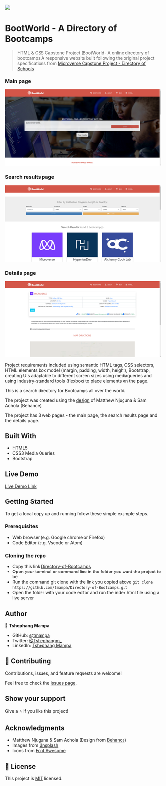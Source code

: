 ![](https://img.shields.io/badge/Microverse-blueviolet)

# BootWorld - A Directory of Bootcamps

> HTML & CSS Capstone Project (BootWorld- A online directory of bootcamps
A responsive website built following the original project specifications from [Microverse Capstone Project - Directory of Schools](https://www.notion.so/HTML-CSS-capstone-project-Directory-of-Schools-eea352bfaf3e4a83b2917df1f9a4e140)

### Main page
![screenshot](assets/main-page.png)

### Search results page
![screenshot](assets/search-results.png)

### Details page
![screenshot](assets/details.png)

Project requirements included using semantic HTML tags, CSS selectors, HTML elements box model (margin, padding, width, height), Bootstrap, creating UIs adaptable to different screen sizes using mediaqueries and using industry-standard tools (flexbox) to place elements on the page.

This is a search directory for Bootcamps all over the world.

The project was created using the [design](https://www.behance.net/gallery/25563385/PatashuleKE) of Matthew Njuguna & Sam Achola (Behance).

The project has 3 web pages - the main page, the search results page and the details page.

## Built With

- HTML5
- CSS3 Media Queries
- Bootstrap

## Live Demo

[Live Demo Link](https://bootworld20.netlify.app/)


## Getting Started

To get a local copy up and running follow these simple example steps.

### Prerequisites

- Web browser (e.g. Google chrome or Firefox)
- Code Editor (e.g. Vscode or Atom)

### Cloning the repo

- Copy this link [Directory-of-Bootcamps](https://github.com/tmampa/Directory-of-Bootcamps)
- Open your terminal or command line in the folder you want the project to be
- Run the command git clone with the link you copied above `git clone https://github.com/tmampa/Directory-of-Bootcamps.git`
- Open the folder with your code editor and run the index.html file using a live server



## Author

👤 **Tshephang Mampa**

- GitHub: [@tmampa](https://github.com/tmampa)
- Twitter: [@Tshephangm_](https://twitter.com/tshephangm_)
- LinkedIn: [Tshephang Mampa](https://www.linkedin.com/in/tshephang-mampa-9235951a1/)

## 🤝 Contributing

Contributions, issues, and feature requests are welcome!

Feel free to check the [issues page](https://github.com/tmampa/Directory-of-Bootcamps/issues/1).

## Show your support

Give a ⭐️ if you like this project!

## Acknowledgments

- Matthew Njuguna & Sam Achola (Design from [Behance](https://www.behance.net/gallery/25563385/PatashuleKE))
- Images from [Unsplash](https://unsplash.com/)
- Icons from [Font Awesome](https://fontawesome.com/)

## 📝 License

This project is [MIT](https://github.com/git/git-scm.com/blob/master/MIT-LICENSE.txt) licensed.
